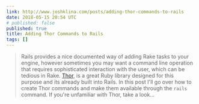 ```yaml
---
link: http://www.joshklina.com/posts/adding-thor-commands-to-rails
date: 2018-05-15 20:54 UTC
# published: false
published: true
title: Adding Thor Commands to Rails
tags: []
---
```


> Rails provides a nice documented way of adding Rake tasks to your engine, however sometimes you may want a command line operation that requires sophisticated interaction with the user, which can be tedious in Rake. [Thor](http://whatisthor.com/ "Thor"), is a great Ruby library designed for this purpose and its already built into Rails. In this post I'll go over how to create Thor commands and make them available through the `rails` command. If you're unfamiliar with Thor, take a look...
